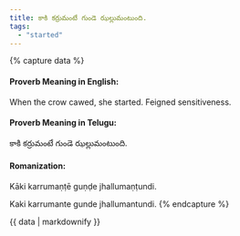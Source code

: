 ```yaml
---
title: కాకి కర్రుమంటే గుండె ఝల్లుమంటుంది.
tags:
  - "started"
---
```


{% capture data %}
#### Proverb Meaning in English:
When the crow cawed, she started.
Feigned sensitiveness.

#### Proverb Meaning in Telugu:
కాకి కర్రుమంటే గుండె ఝల్లుమంటుంది.

#### Romanization:
Kāki karrumaṇṭē guṇḍe jhallumaṇṭundi.

Kaki karrumante gunde jhallumantundi.
{% endcapture %}

{{ data | markdownify }}

